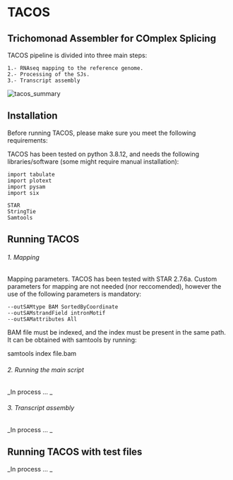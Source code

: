 # TACOS
## Trichomonad Assembler for COmplex Splicing

TACOS pipeline is divided into three main steps:
```
1.- RNAseq mapping to the reference genome.
2.- Processing of the SJs.
3.- Transcript assembly
```

![tacos_summary](https://user-images.githubusercontent.com/45425927/219090905-d3c7e9dd-7d35-4b2a-929c-e44cd968ffc0.jpg)


## Installation
Before running TACOS, please make sure you meet the following requirements:

TACOS has been tested on python 3.8.12, and needs the following libraries/software (some might require manual installation):

```
import tabulate
import plotext
import pysam
import six

STAR
StringTie
Samtools
```

## Running TACOS

###### 1. Mapping 
Mapping parameters. TACOS has been tested with STAR 2.7.6a.
Custom parameters for mapping are not needed (nor reccomended), however the use of the following parameters is mandatory:

```
--outSAMtype BAM SortedByCoordinate 
--outSAMstrandField intronMotif 
--outSAMattributes All
```

BAM file must be indexed, and the index must be present in the same path.
It can be obtained with samtools by running:

samtools index file.bam

###### 2. Running the main script

_In process ...
_
###### 3. Transcript assembly 

_In process ...
_
## Running TACOS with test files

_In process ...
_

